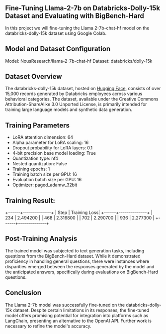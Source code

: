 ## Fine-Tuning Llama-2-7b on Databricks-Dolly-15k Dataset and Evaluating with BigBench-Hard

In this project we will fine-tuning the Llama 2-7b-chat-hf model on the databricks-dolly-15k dataset using Google Colab.

## Model and Dataset Configuration

Model: NousResearch/llama-2-7b-chat-hf
Dataset: databricks/dolly-15k

## Dataset Overview
The databricks-dolly-15k dataset, hosted on [Hugging Face](https://huggingface.co/datasets/databricks/databricks-dolly-15k), consists of over 15,000 records generated by Databricks employees across various behavioral categories. The dataset, available under the Creative Commons Attribution-ShareAlike 3.0 Unported License, is primarily intended for training large language models and synthetic data generation.

## Training Parameters

- LoRA attention dimension: 64
- Alpha parameter for LoRA scaling: 16
- Dropout probability for LoRA layers: 0.1
- 4-bit precision base model loading: True
- Quantization type: nf4
- Nested quantization: False
- Training epochs: 1
- Training batch size per GPU: 16
- Evaluation batch size per GPU: 16
- Optimizer: paged_adamw_32bit

## Training Result:
+------+--------------+
| Step | Training Loss|
+------+--------------+
|  234 |    2.494200  |
|  468 |    2.316800  |
|  702 |    2.290700  |
|  936 |    2.277300  |
+------+--------------+

## Post-Training Analysis

The trained model was subjected to text generation tasks, including questions from the BigBench-Hard dataset. While it demonstrated proficiency in handling general questions, there were instances where disparities emerged between the responses generated by the model and the anticipated answers, specifically during evaluations on BigBench-Hard questions.

## Conclusion 

The Llama 2-7b model was successfully fine-tuned on the databricks-dolly-15k dataset. Despite certain limitations in its responses, the fine-tuned model offers promising potential for integration into platforms such as LangChain, presenting an alternative to the OpenAI API. Further work is necessary to refine the model's accuracy.
